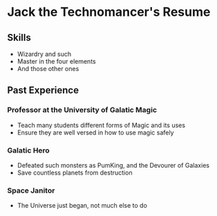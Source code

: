 # Jack the Technomancer's Resume

## Skills
+ Wizardry and such
+ Master in the four elements
+ And those other ones

## Past Experience

### Professor at the University of Galatic Magic
+ Teach many students different forms of Magic and its uses
+ Ensure they are well versed in how to use magic safely

### Galatic Hero
+ Defeated such monsters as PumKing, and the Devourer of Galaxies
+ Save countless planets from destruction


### Space Janitor
+ The Universe just began, not much else to do
